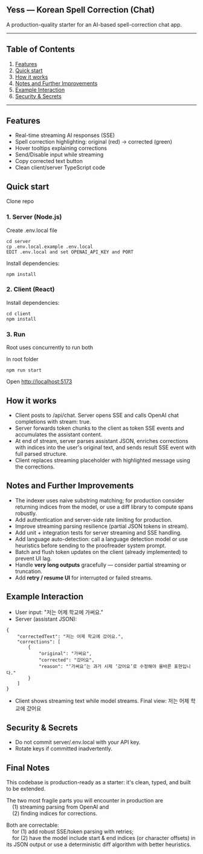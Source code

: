 ## Yess — Korean Spell Correction (Chat)

A production-quality starter for an AI-based spell-correction chat app.

---

## Table of Contents

1. [Features](#features)  
2. [Quick start](#quick-start)  
3. [How it works](#how-it-works)  
4. [Notes and Further Improvements](#notes-and-further-improvements)  
5. [Example Interaction](#example-interaction)  
6. [Security & Secrets](#security-&-secrets)  

---
## Features

- Real-time streaming AI responses (SSE)
- Spell correction highlighting: original (red) → corrected (green)
- Hover tooltips explaining corrections
- Send/Disable input while streaming
- Copy corrected text button
- Clean client/server TypeScript code

## Quick start
Clone repo

### 1. Server (Node.js)
Create .env.local file
```
cd server
cp .env.local.example .env.local
EDIT .env.local and set OPENAI_API_KEY and PORT
```

Install dependencies:
```
npm install
```

### 2. Client (React)
Install dependencies:
```
cd client
npm install
```

### 3. Run
Root uses concurrently to run both

In root folder
```
npm run start
```


Open [http://localhost:5173](http://localhost:5173)

## How it works

- Client posts to /api/chat. Server opens SSE and calls OpenAI chat completions with stream: true.
- Server forwards token chunks to the client as token SSE events and accumulates the assistant content.
- At end of stream, server parses assistant JSON, enriches corrections with indices into the user's original text, and sends result SSE event with full parsed structure.
- Client replaces streaming placeholder with highlighted message using the corrections.


## Notes and Further Improvements

- The indexer uses naive substring matching; for production consider returning indices from the model, or use a diff library to compute spans robustly.
- Add authentication and server-side rate limiting for production.
- Improve streaming parsing resilience (partial JSON tokens in stream).
- Add unit + integration tests for server streaming and SSE handling.
- Add language auto-detection: call a language detection model or use heuristics before sending to the proofreader system prompt.
- Batch and flush token updates on the client (already implemented) to prevent UI lag.  
- Handle **very long outputs** gracefully — consider partial streaming or truncation.  
- Add **retry / resume UI** for interrupted or failed streams.  

## Example Interaction

- User input: "저는 어제 학교에 가써요."
- Server (assistant JSON):
```
{
    "correctedText": "저는 어제 학교에 갔어요.",
    "corrections": [
        {
            "original": "가써요",
            "corrected": "갔어요",
            "reason": "‘가써요’는 과거 시제 ‘갔어요’로 수정해야 올바른 표현입니다."
        }
    ]
}
```
- Client shows streaming text while model streams. Final view: 저는 어제 학교에 갔어요

## Security & Secrets

- Do not commit server/.env.local with your API key.
- Rotate keys if committed inadvertently.


## Final Notes
This codebase is production-ready as a starter: it's clean, typed, and built to be extended. 

The two most fragile parts you will encounter in production are\
&nbsp;&nbsp;&nbsp;&nbsp;(1) streaming parsing from OpenAI and\
&nbsp;&nbsp;&nbsp;&nbsp;(2) finding indices for corrections. 

Both are correctable:\
&nbsp;&nbsp;&nbsp;&nbsp;for (1) add robust SSE/token parsing with retries;\
&nbsp;&nbsp;&nbsp;&nbsp;for (2) have the model include start & end indices (or character offsets) in its JSON output or use a deterministic diff algorithm with better heuristics.